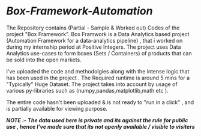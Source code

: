 # ***Box-Framework-Automation***


The Repository contains (Partial - Sample & Worked out) Codes of the project "Box Framework".
Box Framwork is a Data Analytics based project (Automation Framework for a data-analytics pipeline) , that i worked on during my internship period at Positive Integers. The project uses Data Analytics use-cases to form boxes (Sets / Containers) of 
products that can be sold into the open markets.

I've uploaded the code and methodolgies along with the intense logic that has been used in the project . The Required runtime is around 5 mins for a "Typically" Huge Dataset.
The project takes into account by usage of various py-libraries such as (numpy,pandas,matplotlib,math etc ).

The entire code hasn't been uploaded & is not ready to "run in a click" , and is partially available for viewing purpose. 

***NOTE :- The data used here is private and its against the rule for public use , hence I've made sure that its not openly available / visible to visiters***
